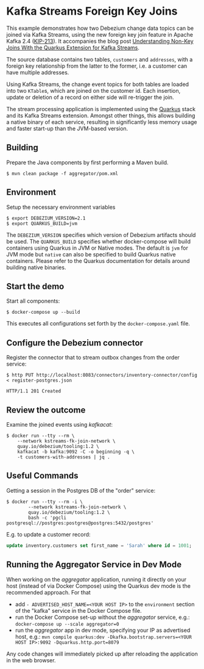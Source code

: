 # Kafka Streams Foreign Key Joins

This example demonstrates how two Debezium change data topics can be joined via Kafka Streams,
using the new foreign key join feature in Apache Kafka 2.4 ([KIP-213](https://cwiki.apache.org/confluence/display/KAFKA/KIP-213+Support+non-key+joining+in+KTable)).
It accompanies the blog post [Understanding Non-Key Joins With the Quarkus Extension for Kafka Streams](https://debezium.io/blog/2021/03/18/understanding-non-key-joins-with-quarkus-extension-for-kafka-streams/).

The source database contains two tables, `customers` and `addresses`, with a foreign key relationship from the latter to the former,
i.e. a customer can have multiple addresses.

Using Kafka Streams, the change event topics for both tables are loaded into two ``KTable``s,
which are joined on the customer id.
Each insertion, update or deletion of a record on either side will re-trigger the join.

The stream processing application is implemented using the [Quarkus](https://quarkus.io) stack and its Kafka Streams extension.
Amongst other things, this allows building a native binary of each service, resulting in significantly less memory usage and faster start-up than the JVM-based version.

## Building

Prepare the Java components by first performing a Maven build.

```console
$ mvn clean package -f aggregator/pom.xml
```

## Environment

Setup the necessary environment variables

```console
$ export DEBEZIUM_VERSION=2.1
$ export QUARKUS_BUILD=jvm
```

The `DEBEZIUM_VERSION` specifies which version of Debezium artifacts should be used.
The `QUARKUS_BUILD` specifies whether docker-compose will build containers using Quarkus in JVM or Native modes.
The default is `jvm` for JVM mode but `native` can also be specified to build Quarkus native containers.
Please refer to the Quarkus documentation for details around building native binaries.

## Start the demo  

Start all components:

```console
$ docker-compose up --build
```

This executes all configurations set forth by the `docker-compose.yaml` file.

## Configure the Debezium connector

Register the connector that to stream outbox changes from the order service: 

```console
$ http PUT http://localhost:8083/connectors/inventory-connector/config < register-postgres.json

HTTP/1.1 201 Created
```

## Review the outcome

Examine the joined events using _kafkacat_:

```console
$ docker run --tty --rm \
    --network kstreams-fk-join-network \
    quay.io/debezium/tooling:1.2 \
    kafkacat -b kafka:9092 -C -o beginning -q \
    -t customers-with-addresses | jq .
```

## Useful Commands

Getting a session in the Postgres DB of the "order" service:

```console
$ docker run --tty --rm -i \
        --network kstreams-fk-join-network \
        quay.io/debezium/tooling:1.2 \
        bash -c 'pgcli postgresql://postgres:postgres@postgres:5432/postgres'
```

E.g. to update a customer record:

```sql
update inventory.customers set first_name = 'Sarah' where id = 1001;
```

## Running the Aggregator Service in Dev Mode

When working on the _aggregator_ application, running it directly on your host (instead of via Docker Compose)
using the Quarkus dev mode is the recommended approach.
For that

* add `- ADVERTISED_HOST_NAME=<YOUR HOST IP>` to the `environment` section of the "kafka" service in the Docker Compose file.
* run the Docker Compose set-up without the _aggregator_ service, e.g.: `docker-compose up --scale aggregator=0`
* run the *aggregator* app in dev mode, specifying your IP as advertised host, e.g.: `mvn compile quarkus:dev -Dkafka.bootstrap.servers=<YOUR HOST IP>:9092 -Dquarkus.http.port=8079`

Any code changes will immediately picked up after reloading the application in the web browser.
